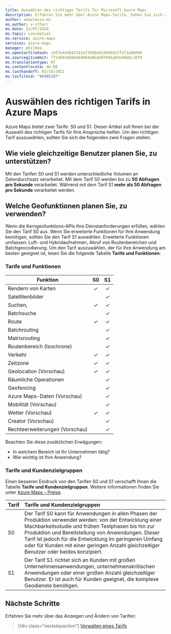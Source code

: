 ```yaml
---
title: Auswählen des richtigen Tarifs für Microsoft Azure Maps
description: Erfahren Sie mehr über Azure Maps-Tarife. Sehen Sie sich an, welche Tarife welche Funktionen anbieten, sowie wichtige Überlegungen zur Auswahl eines Tarifs.
author: anastasia-ms
ms.author: v-stharr
ms.date: 12/07/2020
ms.topic: conceptual
ms.service: azure-maps
services: azure-maps
manager: philmea
ms.openlocfilehash: cb57e424642141e73588a61d026d1ff2f1a8b096
ms.sourcegitcommit: 772eb9c6684dd4864e0ba507945a83e48b8c16f0
ms.translationtype: HT
ms.contentlocale: de-DE
ms.lasthandoff: 03/19/2021
ms.locfileid: "96905297"
---
```

# <a name="choose-the-right-pricing-tier-in-azure-maps"></a>Auswählen des richtigen Tarifs in Azure Maps

Azure Maps bietet zwei Tarife: S0 und S1. Dieser Artikel soll Ihnen bei der Auswahl des richtigen Tarifs für Ihre Ansprüche helfen. Um den richtigen Tarif auszuwählen, sollten Sie sich die folgenden zwei Fragen stellen.

## <a name="how-many-concurrent-users-do-i-plan-to-support"></a>Wie viele gleichzeitige Benutzer planen Sie, zu unterstützen?

Mit den Tarifen S0 und S1 werden unterschiedliche Volumen an Datendurchsatz verarbeitet. Mit dem Tarif S0 werden bis zu **50 Abfragen pro Sekunde** verarbeitet. Während mit dem Tarif S1 **mehr als 50 Abfragen pro Sekunde** verarbeitet werden.

## <a name="what-geospatial-capabilities-do-i-plan-to-use"></a>Welche Geofunktionen planen Sie, zu verwenden?

Wenn die Kerngeofunktions-APIs Ihre Dienstanforderungen erfüllen, wählen Sie den Tarif S0 aus. Wenn Sie erweiterte Funktionen für Ihre Anwendung benötigen, sollten Sie den Tarif S1 auswählen. Erweiterte Funktionen umfassen: Luft- und Hybridaufnahmen, Abruf von Routenbereichen und Batchgeocodierung. Um den Tarif auszuwählen, der für Ihre Anwendung am besten geeignet ist, lesen Sie die folgende Tabelle **Tarife und Funktionen**:

### <a name="pricing-tier-capabilities"></a>Tarife und Funktionen

| Funktion                              |        S0           |  S1      |
|-----------------------------------------|:-------------------:|:--------:|
| Rendern von Karten                              | ✓                   | ✓       |
| Satellitenbilder                       |                     | ✓        |
| Suchen,                                  | ✓                    | ✓        |
| Batchsuche                            |                     | ✓        |
| Route                                   | ✓                    |✓        |
| Batchrouting                            |                    | ✓        |
| Matrixrouting                          |                     | ✓        |
| Routenbereich (Isochrone)                |                     | ✓        |
| Verkehr                                |✓                    |✓        |
| Zeitzone                               |✓                    |✓        |
| Geolocation (Vorschau)                    |✓                   |✓        |
| Räumliche Operationen                        |                    |✓        |
| Geofencing                                |                    |✓        |
| Azure Maps-Daten (Vorschau)                |                     | ✓        |
| Mobilität (Vorschau)                       |                     | ✓        |
| Wetter (Vorschau)                        |✓                    |✓        |
|  Creator (Vorschau)                         |                   |✓        |
|  Rechteerweiterungen (Vorschau)                        |                   |✓        |

Beachten Sie diese zusätzlichen Erwägungen:

* In welchem Bereich ist Ihr Unternehmen tätig?
* Wie wichtig ist Ihre Anwendung?

### <a name="pricing-tier-targeted-customers"></a>Tarife und Kundenzielgruppen

Einen besseren Eindruck von den Tarifen S0 und S1 verschafft Ihnen die Tabelle **Tarife und Kundenzielgruppen**. Weitere Informationen finden Sie unter [Azure Maps – Preise](https://azure.microsoft.com/pricing/details/azure-maps/). 

| Tarif  |     Tarife und Kundenzielgruppen                                                                |
|-----------------|:-----------------------------------------------------------------------------------------|
| S0            |    Der Tarif S0 kann für Anwendungen in allen Phasen der Produktion verwendet werden: von der Entwicklung einer Machbarkeitsstudie und frühen Testphasen bis hin zur Produktion und Bereitstellung von Anwendungen. Dieser Tarif ist jedoch für die Entwicklung im geringeren Umfang oder für Kunden mit einer geringen Anzahl gleichzeitiger Benutzer oder beides konzipiert. 
| S1            |    Der Tarif S1 richtet sich an Kunden mit großen Unternehmensanwendungen, unternehmenskritischen Anwendungen oder einer großen Anzahl gleichzeitiger Benutzer. Er ist auch für Kunden geeignet, die komplexe Geodienste benötigen.

## <a name="next-steps"></a>Nächste Schritte

Erfahren Sie mehr über das Anzeigen und Ändern von Tarifen:

> [!div class="nextstepaction"]
> [Verwalten eines Tarifs](how-to-manage-pricing-tier.md)
